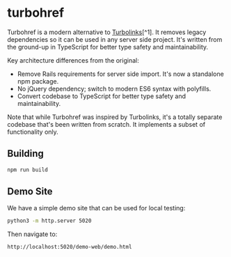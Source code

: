 # turbohref

Turbohref is a modern alternative to [Turbolinks](https://github.com/turbolinks/turbolinks)[^1]. It removes legacy
dependencies so it can be used in any server side project. It's written from the ground-up in TypeScript for better type
safety and maintainability.

Key architecture differences from the original:
- Remove Rails requirements for server side import. It's now a standalone npm package.
- No jQuery dependency; switch to modern ES6 syntax with polyfills.
- Convert codebase to TypeScript for better type safety and maintainability.

Note that while Turbohref was inspired by Turbolinks, it's a totally separate codebase that's been written from scratch. It implements a subset of functionality only.

## Building

```bash
npm run build
```

## Demo Site

We have a simple demo site that can be used for local testing:

```bash
python3 -m http.server 5020
```

Then navigate to:

```
http://localhost:5020/demo-web/demo.html
```
